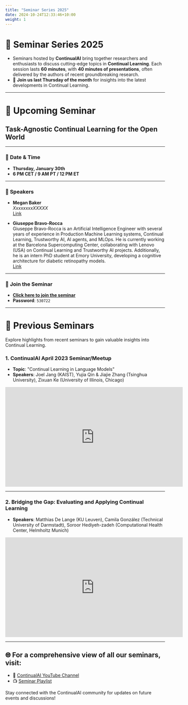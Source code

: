 ```yaml
---
title: "Seminar Series 2025"
date: 2024-10-24T12:33:46+10:00
weight: 1
---
```


# 🌟 Seminar Series 2025

- Seminars hosted by **ContinualAI** bring together researchers and enthusiasts to discuss cutting-edge topics in **Continual Learning**. Each session lasts **60 minutes**, with **40 minutes of presentations**, often delivered by the authors of recent groundbreaking research.
- 📅 **Join us last Thursday of the month** for insights into the latest developments in Continual Learning.

---

# 📢 Upcoming Seminar

## **Task-Agnostic Continual Learning for the Open World**

---

### 📅 **Date & Time**  
- **Thursday, January 30th**  
- **6 PM CET / 9 AM PT / 12 PM ET**

---

### 🎤 **Speakers**  

- **Megan Baker**  
  *XxxxxxxxXXXXX*  
  [Link](https://www.linkedin.com/in/megan-baker-b6875396)

- **Giuseppe Bravo-Rocca**  
  Giuseppe Bravo-Rocca is an Artificial Intelligence Engineer with several years of experience in Production Machine Learning systems, Continual Learning, Trustworthy AI, AI agents, and MLOps. He is currently working at the Barcelona Supercomputing Center, collaborating with Lenovo (USA) on Continual Learning and Trustworthy AI projects. Additionally, he is an intern PhD student at Emory University, developing a cognitive architecture for diabetic retinopathy models.  
  [Link](https://gusseppe.github.io)

---

### 🌟 **Join the Seminar**  
- **[Click here to join the seminar](https://stanford.zoom.us/j/95204198748?pwd=z3gpyxrUqPJSip9tGa75OrSUrcznjx.1)**  
- **Password**: `530722`

---

# 🎥 Previous Seminars

Explore highlights from recent seminars to gain valuable insights into Continual Learning.

### **1. ContinualAI April 2023 Seminar/Meetup**
- **Topic**: "Continual Learning in Language Models"
- **Speakers**: Joel Jang (KAIST), Yujia Qin & Jiajie Zhang (Tsinghua University), Zixuan Ke (University of Illinois, Chicago)

<iframe width="560" height="315" src="https://www.youtube.com/embed/FmfRukpRKjg" frameborder="0" allowfullscreen></iframe>

---

### **2. Bridging the Gap: Evaluating and Applying Continual Learning**
- **Speakers**: Matthias De Lange (KU Leuven), Camila González (Technical University of Darmstadt), Soroor Hediyeh-zadeh (Computational Health Center, Helmholtz Munich)

<iframe width="560" height="315" src="https://www.youtube.com/embed/T2IYBSyug6w" frameborder="0" allowfullscreen></iframe>

---

## 🌐 For a comprehensive view of all our seminars, visit:
- 🎥 [ContinualAI YouTube Channel](https://www.youtube.com/@ContinualAI)
- 📺 [Seminar Playlist](https://www.youtube.com/playlist?list=PLm6QXeaB-XkBMFxvgZvYjqhaPgGg8Um9Z)

Stay connected with the ContinualAI community for updates on future events and discussions!
